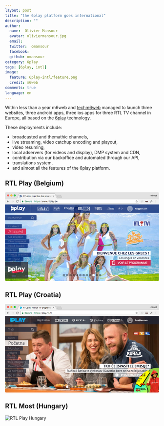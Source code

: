 ```yaml
---
layout: post
title: "the 6play platform goes international"
description: ""
author:
  name:  Olivier Mansour
  avatar: oliviermansour.jpg
  email:
  twitter:  omansour
  facebook:
  github: omansour
category: 6play
tags: [6play, intl]
image:
  feature: 6play-intl/feature.png
  credit: m6web
comments: true
language: en
---
```



Within less than a year m6web and [techm6web](https://twitter.com/TechM6Web) managed to launch three websites, three android apps, three ios apps for three RTL TV channel in Europe, all based on the [6play](https://www.6play.fr) technology. 

These deployments include: 

* broadcasted and themathic channels,
* live streaming, video catchup encoding and playout,
* video resuming,
* local adservers (for videos and display), DMP system and CDN,
* contribution via our backoffice and automated through our API,
* translations system,
* and almost all the features of the 6play platform.

## RTL Play (Belgium)

![RTL Play Belgium](/images/posts/6play-intl/rtl_play_be.png)

## RTL Play (Croatia)

![RTL Play Croatia](/images/posts/6play-intl/rtl_play_hr.png)

## RTL Most (Hungary)

![RTL Play Hungary](/images/posts/6play-intl/rtl_play_hu.png)